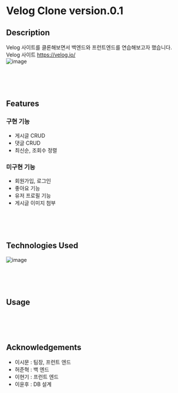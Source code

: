 # Velog Clone version.0.1

## Description
Velog 사이트를 클론해보면서 백엔드와 프런트엔드를 연습해보고자 했습니다.<br>
Velog 사이트 https://velog.io/ <br>
![image](https://github.com/Juunsik/MAKE_POST/assets/58003233/8890c6bb-508a-40ab-a49e-78fcd4518d2d)

<br><br><br>

## Features
### 구현 기능
- 게시글 CRUD
- 댓글 CRUD
- 최신순, 조회수 정렬

### 미구현 기능
- 회원가입, 로그인
- 좋아요 기능
- 유저 프로필 기능
- 게시글 이미지 첨부

<br><br><br>

## Technologies Used
![image](https://github.com/Juunsik/MAKE_POST/assets/58003233/e881cb47-81a2-416a-81c8-f59e2831a7f5)


<br><br><br>


## Usage


<br><br><br>
## Acknowledgements
- 이시문 : 팀장, 프런트 엔드
- 허준혁 : 백 엔드
- 이현기 : 프런트 엔드
- 이윤후 : DB 설계

